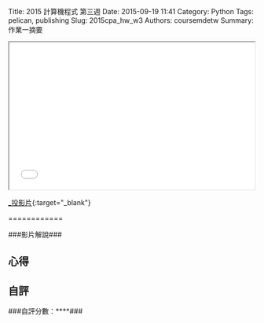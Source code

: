 Title: 2015 計算機程式 第三週
Date: 2015-09-19 11:41
Category: Python
Tags: pelican, publishing
Slug: 2015cpa_hw_w3
Authors: coursemdetw
Summary: 作業一摘要

<iframe src="40423103_cp_w3_p.html" width="500" height="300"></iframe>

[_投影片](40423103_cp_w4_p.html){:target="_blank"}


============
                                        
                                                
                                                    
<!-- 以下利用 Brython 程式執行繪圖 -->

<canvas id="plotarea" width="300" height="200"></canvas>

<script type="text/python3">
# 導入 doc
from browser import document as doc
import math

# 準備繪圖畫布
canvas = doc["plotarea"]
ctx = canvas.getContext("2d")

# 開始畫直線
ctx.beginPath()
ctx.lineWidth = 5
ctx.moveTo(0, 0)
ctx.lineTo(100, 100)
ctx.strokeStyle = "#FF0000"
ctx.stroke()

ctx.beginPath()
ctx.lineWidth = 5
ctx.moveTo(100, 0)
ctx.lineTo(0, 100)
ctx.strokeStyle = "#0000ff"
ctx.stroke()

</script></div>
                                    
                                    
                                    
###影片解說###
                        
                                

                            
                            
                            
心得
-------
                               
                               

                            
                            
自評
------
###自評分數：****###
                                        
